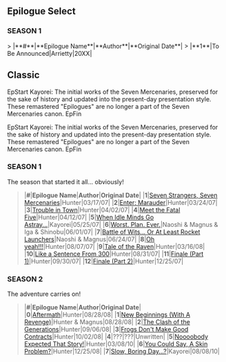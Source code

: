 <h2>Epilogue Select</h2>

<h3>SEASON 1</h3>
> |**#**|**Epilogue Name**|**Author**|**Original Date**|
> |**1**|To Be Announced|Arrietty|20XX|

<h2>Classic</h2>

EpStart
Kayorei: The initial works of the Seven Mercenaries, preserved for the sake of history and updated into the present-day presentation style. These remastered "Epilogues" are no longer a part of the Seven Mercenaries canon.
EpFin

EpStart
Kayorei: The initial works of the Seven Mercenaries, preserved for the sake of history and updated into the present-day presentation style. These remastered "Epilogues" are no longer a part of the Seven Mercenaries canon.
EpFin

<h3>SEASON 1</h3>

The season that started it all... obviously!

> |**#**|**Epilogue Name**|**Author**|**Original Date**|
> |**1**|[Seven Strangers, Seven Mercenaries](s1e1.html)|Hunter|03/17/07|
> |**2**|[Enter: Marauder](s1e2.html)|Hunter|03/24/07|
> |**3**|[Trouble in Town](s1e3.html)|Hunter|04/02/07|
> |**4**|[Meet the Fatal Five](s1e4.html)|Hunter|04/12/07|
> |**5**|[When Idle Minds Go Astray...](s1e5.html)|Kayorei|05/25/07|
> |**6**|[Worst. Plan. Ever.](s1e6.html)|Naoshi & Magnus & Iga & Shinobu|06/01/07|
> |**7**|[Battle of Wits... Or At Least Rocket Launchers](s1e7.html)|Naoshi & Magnus|06/24/07|
> |**8**|[Oh yeah!!!](s1e8.html)|Hunter|08/07/07|
> |**9**|[Tale of the Raven](s1e9.html)|Hunter|03/16/08|
> |**10**|[Like a Sentence From 300](s1e10.html)|Hunter|08/31/07|
> |**11**|[Finale (Part 1)](s1e11.html)|Hunter|09/30/07|
> |**12**|[Finale (Part 2)](s1e12.html)|Hunter|12/25/07|

<h3>SEASON 2</h3>

The adventure carries on!

> |**#**|**Epilogue Name**|**Author**|**Original Date**|
> |**0**|[Aftermath](s2e0.html)|Hunter|08/28/08|
> |**1**|[New Beginnings (With A Revenge)](s2e1.html)|Hunter & Magnus|08/28/08|
> |**2**|[The Clash of the Generations](s2e2.html)|Hunter|09/06/08|
> |**3**|[Frogs Don't Make Good Contracts](s2e3.html)|Hunter|10/02/08|
> |**4**|???|???|Unwritten|
> |**5**|[Noooobody Expected That Story!](s2e5.html)|Hunter|03/08/10|
> |**6**|[You Could Say, A Skin Problem?](s2e6.html)|Hunter|12/25/08|
> |**7**|[Slow, Boring Day...?](s2e7.html)|Kayorei|08/08/10|






<script src="{{ '/assets/js/EpFormatter.js' | relative_url }}"></script>